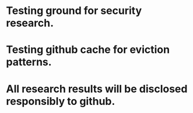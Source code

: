 ﻿# Testing ground for security research.


# Testing github cache for eviction patterns.
# All research results will be disclosed responsibly to github. 
 
